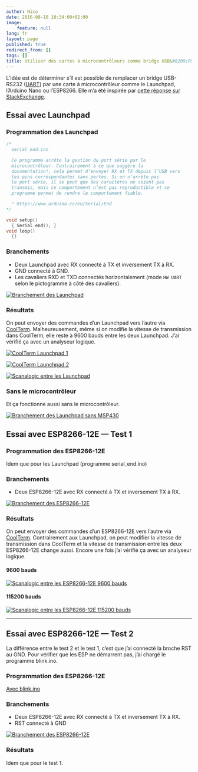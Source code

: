 ```yaml
---
author: Nico
date: 2016-08-10 10:34:00+02:00
image:
    feature: null
lang: fr
layout: page
published: true
redirect_from: []
tags: []
title: Utiliser des cartes à microcontrôleurs comme bridge USB&#8209;RS232
---
```


L’idée est de déterminer s’il est possible de remplacer un bridge USB-RS232 ([UART][1]) par une carte à microcontrôleur comme le Launchpad, l’Arduino Nano ou l’ESP8266.
Elle m’a été inspirée par [cette réponse sur StackExchange][2].

[1]: https://fr.wikipedia.org/wiki/UART
[2]: http://arduino.stackexchange.com/questions/18575/send-at-commands-to-esp8266-from-arduino-uno-via-a-softwareserial-port/18614#18614

## Essai avec Launchpad

### Programmation des Launchpad

```c++
/*
  serial_end.ino

  Ce programme arrête la gestion du port série par le
  microcontrôleur. Contrairement à ce que suggère la
  documentation¹, cela permet d’envoyer RX et TX depuis l’USB vers
  les pins correspondantes sans pertes. Si on n’arrête pas
  le port série, il se peut que des caractères ne soient pas
  transmis, mais ce comportement n’est pas reproductible et ce
  programme permet de rendre le comportement fiable.

  ¹ https://www.arduino.cc/en/Serial/End
*/

void setup()
  { Serial.end(); }
void loop()
  {}
```

### Branchements

-   Deux Launchpad avec RX connecté à TX et inversement TX à RX.
-   GND connecté à GND.
-   Les cavaliers RXD et TXD connectés horizontalement (mode `HW UART` selon le pictogramme à côté des cavaliers).

[![Branchement des Launchpad][img_1]][img_1]

[img_1]: ../../files/2016-08-10-usb-rs232_bridge_microcontroleurs/images/branchement_launchpad_lowres.jpg

### Résultats

On peut envoyer des commandes d’un Launchpad vers l’autre via [CoolTerm][3].
Malheureusement, même si on modifie la vitesse de transmission dans CoolTerm, elle reste à 9600 bauds entre les deux Launchpad.
J’ai vérifié ça avec un analyseur logique.

[3]: http://freeware.the-meiers.org/

[![CoolTerm Launchpad 1][img_2]][img_2]

[img_2]: ../../files/2016-08-10-usb-rs232_bridge_microcontroleurs/images/coolterm_launchpad_1.png

[![CoolTerm Launchpad 2][img_3]][img_3]

[img_3]: ../../files/2016-08-10-usb-rs232_bridge_microcontroleurs/images/coolterm_launchpad_2.png

[![Scanalogic entre les Launchpad][img_4]][img_4]

[img_4]: ../../files/2016-08-10-usb-rs232_bridge_microcontroleurs/images/acquisition_launchpad.png

### Sans le microcontrôleur

Et ça fonctionne aussi sans le microcontrôleur.

[![Branchement des Launchpad sans MSP430][img_5]][img_5]

[img_5]: ../../files/2016-08-10-usb-rs232_bridge_microcontroleurs/images/branchement_launchpad_sans_msp430_lowres.jpg

## Essai avec ESP8266-12E — Test 1

### Programmation des ESP8266-12E

Idem que pour les Launchpad (programme serial_end.ino)

### Branchements

-   Deux ESP8266-12E avec RX connecté à TX et inversement TX à RX.

[![Branchement des ESP8266-12E][img_6]][img_6]

[img_6]: ../../files/2016-08-10-usb-rs232_bridge_microcontroleurs/images/branchement_esp8266-12E_test1_lowres.jpg

### Résultats

On peut envoyer des commandes d’un ESP8266-12E vers l’autre via [CoolTerm][1].
Contrairement aux Launchpad, on peut modifier la vitesse de transmission dans CoolTerm et la vitesse de transmission entre les deux ESP8266-12E change aussi.
Encore une fois j’ai vérifié ça avec un analyseur logique.

#### 9600 bauds

[![Scanalogic entre les ESP8266-12E 9600 bauds][img_7]][img_7]

[img_7]: ../../files/2016-08-10-usb-rs232_bridge_microcontroleurs/images/acquisition_esp8266-12E_9600.png

#### 115200 bauds

[![Scanalogic entre les ESP8266-12E 115200 bauds][img_8]][img_8]

[img_8]: ../../files/2016-08-10-usb-rs232_bridge_microcontroleurs/images/acquisition_esp8266-12E_115200.png

---

## Essai avec ESP8266-12E — Test 2

La différence entre le test 2 et le test 1, c’est que j’ai connecté la broche RST au GND.
Pour vérifier que les ESP ne démarrent pas, j’ai chargé le programme blink.ino.

### Programmation des ESP8266-12E

[Avec blink.ino](https://github.com/NicHub/ouilogique-ESP8266-Arduino/blob/master/blink/blink.ino)

### Branchements

-   Deux ESP8266-12E avec RX connecté à TX et inversement TX à RX.
-   RST connecté à GND

[![Branchement des ESP8266-12E][img_9]][img_9]

[img_9]: ../../files/2016-08-10-usb-rs232_bridge_microcontroleurs/images/branchement_esp8266-12E_test2_lowres.jpg

### Résultats

Idem que pour le test 1.
